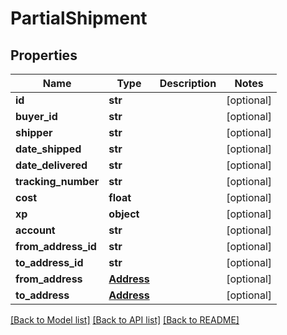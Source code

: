 # PartialShipment

## Properties
Name | Type | Description | Notes
------------ | ------------- | ------------- | -------------
**id** | **str** |  | [optional] 
**buyer_id** | **str** |  | [optional] 
**shipper** | **str** |  | [optional] 
**date_shipped** | **str** |  | [optional] 
**date_delivered** | **str** |  | [optional] 
**tracking_number** | **str** |  | [optional] 
**cost** | **float** |  | [optional] 
**xp** | **object** |  | [optional] 
**account** | **str** |  | [optional] 
**from_address_id** | **str** |  | [optional] 
**to_address_id** | **str** |  | [optional] 
**from_address** | [**Address**](Address.md) |  | [optional] 
**to_address** | [**Address**](Address.md) |  | [optional] 

[[Back to Model list]](../README.md#documentation-for-models) [[Back to API list]](../README.md#documentation-for-api-endpoints) [[Back to README]](../README.md)


